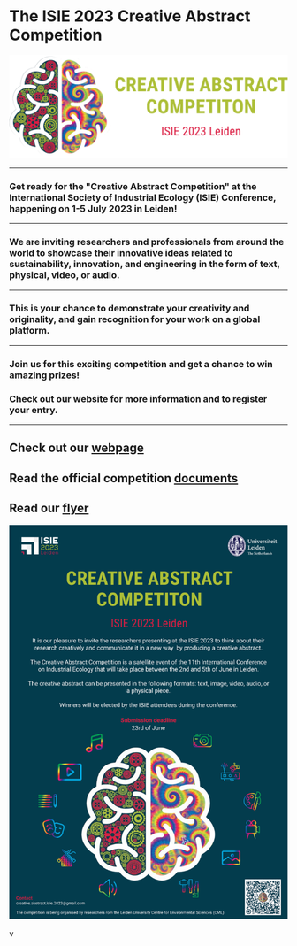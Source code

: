 # The ISIE 2023 Creative Abstract Competition
<img src="logos/CAC logo v3.2 dark.png" alt="Creative abstract competition logo" width="600">

-----------------------------------------------------------------------------------------------------------------------------
### Get ready for the "Creative Abstract Competition" at the International Society of Industrial Ecology (ISIE) Conference, happening on 1-5 July 2023 in Leiden!
---
### We are inviting researchers and professionals from around the world to showcase their innovative ideas related to sustainability, innovation, and engineering in the form of text, physical, video, or audio. 
---
### This is your chance to demonstrate your creativity and originality, and gain recognition for your work on a global platform. 
---
### Join us for this exciting competition and get a chance to win amazing prizes! 

### Check out our website for more information and to register your entry.
-----------------------------------------------------------------------------------------------------------------------------
## Check out our [webpage](https://isie-2023-creativeabstractcompetition.github.io/)
## Read the official competition [documents](documents)

## Read our [flyer](ISIE2023_CreativeAbstractCompetition.pdf)
<img src="ISIE2023_CreativeAbstractCompetition.svg" alt="Creative abstract competition flyer" width="1000">








v